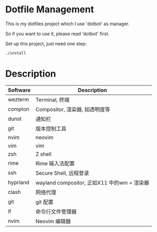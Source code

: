 # Dotfile Management

This is my dotfiles project which I use 'dotbot' as manager.

So if you want to use it, please read 'dotbot' first.

Set up this project, just need one step:

```bash
./install
```

# Description

| Software  | Description                    |
| --------- | ------------------------------ |
| wezterm   | Terminal, 终端                 |
| compton   | Compositor, 渲染器, 如透明度等 |
| dunst     | 通知栏                         |
| git       | 版本控制工具                   |
| nvim      | neovim                         |
| vim       | vim                            |
| zsh       | Z shell                        |
| rime      | Rime 输入法配置                |
| ssh       | Secure Shell, 远程登录         |
| hyprland  | wayland compositor, 正如X11 中的wm + 渲染器 |
| clash     | 网络代理                       |
| git       | git 配置                       |
| lf        | 命令行文件管理器               |
| nvim      | Neovim 编辑器                  |

